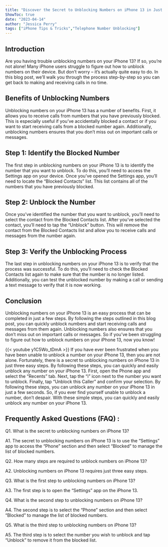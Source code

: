 ```yaml
---
title: "Discover the Secret to Unblocking Numbers on iPhone 13 in Just 3 Easy Steps!"
ShowToc: true 
date: "2023-04-14"
author: "Jessica Perry" 
tags: ["iPhone Tips & Tricks","Telephone Number Unblocking"]
---
```

## Introduction

Are you having trouble unblocking numbers on your iPhone 13? If so, you’re not alone! Many iPhone users struggle to figure out how to unblock numbers on their device. But don’t worry – it’s actually quite easy to do. In this blog post, we’ll walk you through the process step-by-step so you can get back to making and receiving calls in no time. 

## Benefits of Unblocking Numbers

Unblocking numbers on your iPhone 13 has a number of benefits. First, it allows you to receive calls from numbers that you have previously blocked. This is especially useful if you’ve accidentally blocked a contact or if you want to start receiving calls from a blocked number again. Additionally, unblocking numbers ensures that you don’t miss out on important calls or messages. 

## Step 1: Identify the Blocked Number

The first step in unblocking numbers on your iPhone 13 is to identify the number that you want to unblock. To do this, you’ll need to access the Settings app on your device. Once you’ve opened the Settings app, you’ll need to locate the “Blocked Contacts” list. This list contains all of the numbers that you have previously blocked. 

## Step 2: Unblock the Number

Once you’ve identified the number that you want to unblock, you’ll need to select the contact from the Blocked Contacts list. After you’ve selected the contact, you’ll need to tap the “Unblock” button. This will remove the contact from the Blocked Contacts list and allow you to receive calls and messages from the number again. 

## Step 3: Verify the Unblocking Process

The last step in unblocking numbers on your iPhone 13 is to verify that the process was successful. To do this, you’ll need to check the Blocked Contacts list again to make sure that the number is no longer listed. Additionally, you can test the unblocked number by making a call or sending a text message to verify that it is now working. 

## Conclusion

Unblocking numbers on your iPhone 13 is an easy process that can be completed in just a few steps. By following the steps outlined in this blog post, you can quickly unblock numbers and start receiving calls and messages from them again. Unblocking numbers also ensures that you don’t miss out on important calls or messages. So if you’ve been struggling to figure out how to unblock numbers on your iPhone 13, now you know!

{{< youtube y1C5Wo_tDmA >}} 
If you have ever been frustrated when you have been unable to unblock a number on your iPhone 13, then you are not alone. Fortunately, there is a secret to unblocking numbers on iPhone 13 in just three easy steps. By following these steps, you can quickly and easily unblock any number on your iPhone 13. First, open the Phone app and select the “Recents” tab. Next, tap the “i” icon next to the number you want to unblock. Finally, tap “Unblock this Caller” and confirm your selection. By following these steps, you can unblock any number on your iPhone 13 in just a few seconds. So, if you ever find yourself unable to unblock a number, don’t despair. With these simple steps, you can quickly and easily unblock any number on your iPhone 13.

## Frequently Asked Questions (FAQ) :
Q1. What is the secret to unblocking numbers on iPhone 13?

A1. The secret to unblocking numbers on iPhone 13 is to use the “Settings” app to access the “Phone” section and then select “Blocked” to manage the list of blocked numbers.

Q2. How many steps are required to unblock numbers on iPhone 13?

A2. Unblocking numbers on iPhone 13 requires just three easy steps.

Q3. What is the first step to unblocking numbers on iPhone 13?

A3. The first step is to open the “Settings” app on the iPhone 13.

Q4. What is the second step to unblocking numbers on iPhone 13?

A4. The second step is to select the “Phone” section and then select “Blocked” to manage the list of blocked numbers.

Q5. What is the third step to unblocking numbers on iPhone 13?

A5. The third step is to select the number you wish to unblock and tap “Unblock” to remove it from the blocked list.


